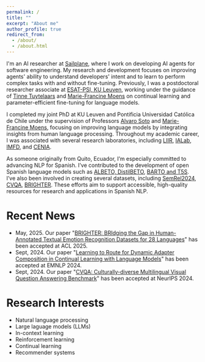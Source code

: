 ```yaml
---
permalink: /
title: ""
excerpt: "About me"
author_profile: true
redirect_from: 
  - /about/
  - /about.html
---
```


I'm an AI researcher at [Sailplane](https://www.sailplane.ai), where I work on developing AI agents for software engineering. My research and development focuses on improving agents' ability to understand developers' intent and to learn to perform complex tasks with and without fine-tuning.
Previously, I was a postdoctoral researcher associate at [ESAT-PSI, KU Leuven](https://www.esat.kuleuven.be/psi), working under the guidance of [Tinne Tuytelaars](https://www.esat.kuleuven.be/psi/TT) and [Marie-Francine Moens](https://people.cs.kuleuven.be/~sien.moens/) on continual learning and parameter-efficient fine-tuning for language models. 

I completed my joint PhD at KU Leuven and Pontificia Universidad Católica de Chile under the supervision of Professors [Alvaro Soto](https://asoto.ing.puc.cl/) and [Marie-Francine Moens](https://people.cs.kuleuven.be/~sien.moens/), focusing on improving language models by integrating insights from human language processing. Throughout my academic career, I was associated with several research laboratories, including [LIIR](https://liir.cs.kuleuven.be/), [IALab](https://ialab.ing.puc.cl/), [IMFD](https://imfd.cl/en/), and [CENIA](https://www.cenia.cl/en/home/).

As someone originally from Quito, Ecuador, I’m especially committed to advancing NLP for Spanish. I’ve contributed to the development of open Spanish language models such as [ALBETO, DistilBETO](https://aclanthology.org/2022.lrec-1.457/), [BARTO and T5S](https://aclanthology.org/2024.lrec-main.1283/). I’ve also been involved in creating several datasets, including [SemRel2024](https://aclanthology.org/2024.findings-acl.147/), [CVQA](https://proceedings.neurips.cc/paper_files/paper/2024/hash/1568882ba1a50316e87852542523739c-Abstract-Datasets_and_Benchmarks_Track.html), [BRIGHTER](https://aclanthology.org/2025.acl-long.436/). These efforts aim to support accessible, high-quality resources for research and applications in Spanish NLP.

Recent News
======
* May, 2025. Our paper "[BRIGHTER: BRIdging the Gap in Human-Annotated Textual Emotion Recognition Datasets for 28 Languages](https://aclanthology.org/2025.acl-long.436/)" has been accepted at ACL 2025.
* Sept, 2024. Our paper "[Learning to Route for Dynamic Adapter Composition in Continual Learning with Language Models](https://aclanthology.org/2024.findings-emnlp.38/)" has been accepted at EMNLP 2024.
* Sept, 2024. Our paper "[CVQA: Culturally-diverse Multilingual Visual Question Answering Benchmark](https://proceedings.neurips.cc/paper_files/paper/2024/hash/1568882ba1a50316e87852542523739c-Abstract-Datasets_and_Benchmarks_Track.html)" has been accepted at NeurIPS 2024.


<!---
* February 20, 2024. One paper accepted to LREC-Coling 2024.
* June 22 & September 12, 2023. PhD (private and public) defense passed!
* May 2, 2023. One paper accepted to ACL 2023.
* November 11, 2022. Received a scholarship for attending [Khipu 2023](https://khipu.ai/).
* September 21, 2022. One paper accepted to AACL 2022.
* May 11, 2022. One paper accepted to GMAP Workshop co-located with UMAP 2022.
* April 11, 2022. One paper accepted to CLVision Workshop co-located with CVPR 2022.
* April 4, 2022. Two papers accepted to LREC 2022.
* February 1, 2022. Received a Google Research Award ([LARA 2021](https://research.google/outreach/past-programs/latin-america-research-awards/)).

* August 25, 2021. One paper accepted to EMNLP 2021.
* May 19, 2021. Admitted to [Mexican NLP Summer School 2021](https://ampln.github.io/escuelaverano2021/).
* April 13, 2021. One paper accepted to BioNLP Workshop co-located with NAACL 2021.
* October 15, 2020. ELAP scholarship for intern at Western University.
* July 22, 2020. One paper accepted to RecSys 2020.
* June 30, 2020. Two papers accepted to WiNLP 2020 Workshop co-located with ACL 2020.
* February 11, 2020. One paper accepted to LREC 2020.
* August 12, 2019. Received a scholarship for attending [Khipu 2019](https://khipu.ai/).
* June 25, 2019. One paper accepted to RecSys 2019.
-->

Research Interests
======
* Natural language processing
* Large laguage models (LLMs)
* In-context learning
* Reinforcement learning
* Continual learning
* Recommender systems
